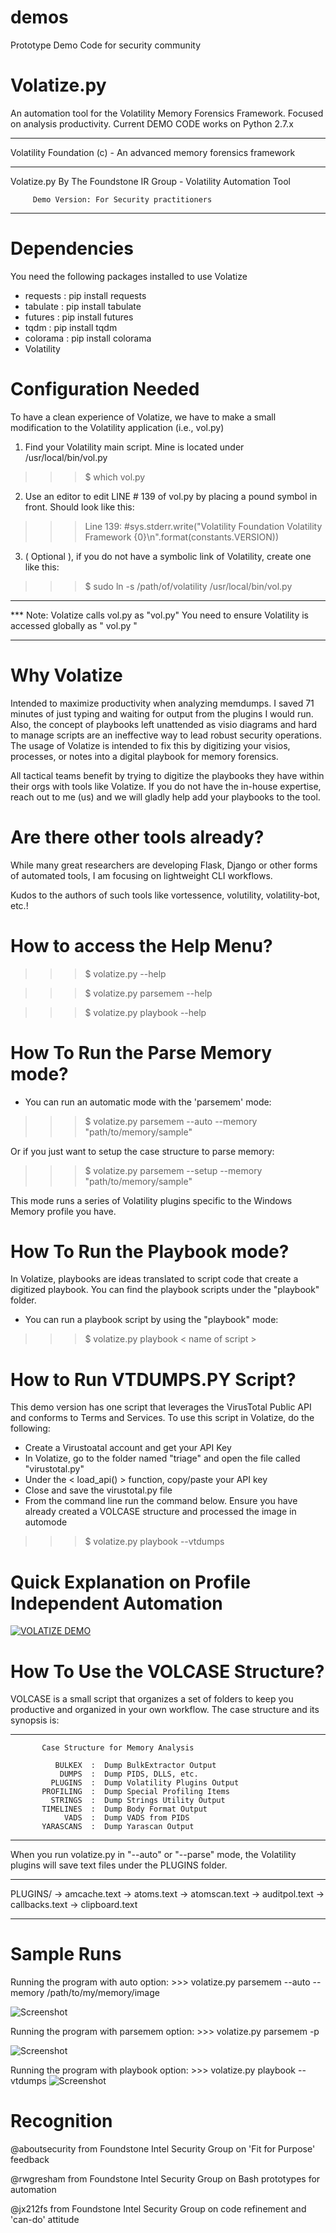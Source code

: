 # demos
Prototype Demo Code for security community


# Volatize.py
An automation tool for the Volatility Memory Forensics Framework. Focused on analysis productivity.
Current DEMO CODE works on Python 2.7.x

______________________________________________________________________
 Volatility Foundation (c) - An advanced  memory forensics framework
______________________________________________________________________

 Volatize.py By The Foundstone IR Group - Volatility Automation Tool

	     Demo Version: For Security practitioners
_____________________________________________________________________


# Dependencies
You need the following packages installed to use Volatize
- requests  : pip install requests
- tabulate  : pip install tabulate
- futures   : pip install futures
- tqdm      : pip install tqdm
- colorama  : pip install colorama
- Volatility

# Configuration Needed
To have a clean experience of Volatize, we have to make a small modification to the Volatility application (i.e., vol.py)

1. Find your Volatility main script.  Mine is located under /usr/local/bin/vol.py
>>> $ which vol.py

2. Use an editor to edit LINE # 139 of vol.py by placing a pound symbol in front.  Should look like this:
>>> Line 139:  #sys.stderr.write("Volatility Foundation Volatility Framework {0}\n".format(constants.VERSION))

3. ( Optional ), if you do not have a symbolic link of Volatility, create one like this:
>>> $ sudo ln -s /path/of/volatility /usr/local/bin/vol.py
________________________________________________________________________
*** Note:  Volatize calls vol.py as "vol.py"
	   You need to ensure Volatility is accessed globally
	   as " vol.py "
________________________________________________________________________

# Why Volatize
Intended to maximize productivity when analyzing memdumps.  I saved 71 minutes of just typing and waiting for output from the plugins I would run. Also, the concept of playbooks left unattended as visio diagrams and hard to manage scripts are an ineffective way to lead robust security operations. The usage of Volatize is intended to fix this by digitizing your visios, processes, or notes into a digital playbook for memory forensics.  

All tactical teams benefit by trying to digitize the playbooks they have within their orgs with tools like Volatize.  If you do not have the in-house expertise, reach out to me (us) and we will gladly help add your playbooks to the tool.  


# Are there other tools already?
While many great researchers are developing Flask, Django or other forms of automated tools, I am focusing on lightweight CLI workflows. 

Kudos to the authors of such tools like vortessence, volutility, volatility-bot, etc.!


# How to access the Help Menu?
>>> $ volatize.py --help

>>> $ volatize.py parsemem --help

>>> $ volatize.py playbook --help


# How To Run the Parse Memory mode?

- You can run an automatic mode with the 'parsemem' mode:

>>> $ volatize.py parsemem --auto --memory "path/to/memory/sample"

Or if you just want to setup the case structure to parse memory:

>>> $ volatize.py parsemem --setup --memory "path/to/memory/sample"

This mode runs a series of Volatility plugins specific to the Windows Memory profile you have.


# How To Run the Playbook mode?
In Volatize, playbooks are ideas translated to script code that create a digitized playbook.  You can find the playbook scripts under the "playbook" folder.

- You can run a playbook script by using the "playbook" mode:

>>> $ volatize.py playbook < name of script >


# How to Run VTDUMPS.PY Script?
This demo version has one script that leverages the VirusTotal Public API and conforms to Terms and Services.  To use this script in Volatize, do the following:

- Create a Virustoatal account and get your API Key
- In Volatize, go to the folder named "triage" and open the file called "virustotal.py"
- Under the < load_api() > function, copy/paste your API key
- Close and save the virustotal.py file
- From the command line run the command below. Ensure you have already created a VOLCASE structure and processed the image in automode

>>> $ volatize.py playbook --vtdumps


# Quick Explanation on Profile Independent Automation
[![VOLATIZE DEMO](https://lh3.googleusercontent.com/oJZCPKaa0w8_TVtb90JL-yUOPNCR1qcIq3PXRwVpZtSUYS-wJnK6LvvcUrHJ0Ve5WuhYng=s152)](https://www.youtube.com/watch?v=dWQ_tNAnKXA, "Volatize Auto")


# How To Use the VOLCASE Structure?
VOLCASE is a small script that organizes a set of folders to keep you productive and organized in your own workflow.
The case structure and its synopsis is:

______________________________________________________________________
           Case Structure for Memory Analysis

              BULKEX  :  Dump BulkExtractor Output
               DUMPS  :  Dump PIDS, DLLS, etc.
             PLUGINS  :  Dump Volatility Plugins Output
           PROFILING  :  Dump Special Profiling Items
             STRINGS  :  Dump Strings Utility Output
           TIMELINES  :  Dump Body Format Output
                VADS  :  Dump VADS from PIDS
           YARASCANS  :  Dump Yarascan Output

______________________________________________________________________



When you run volatize.py in "--auto" or "--parse" mode, the Volatility plugins will save text files under the PLUGINS folder.
_______________________________________________________________________
 PLUGINS/
	 -> amcache.text
	 -> atoms.text
	 -> atomscan.text
	 -> auditpol.text
	 -> callbacks.text
	 -> clipboard.text
_______________________________________________________________________




# Sample Runs

Running the program with auto option: >>> volatize.py parsemem --auto --memory /path/to/my/memory/image

![Screenshot](parsememauto.jpg)


Running the program with parsemem option:  >>> volatize.py parsemem -p

![Screenshot](mainrun.jpg)


Running the program with playbook option: >>> volatize.py playbook --vtdumps
![Screenshot](vtdumps.jpg)



# Recognition
@aboutsecurity from Foundstone Intel Security Group on 'Fit for Purpose' feedback

@rwgresham from Foundstone Intel Security Group on Bash prototypes for automation

@jx212fs from Foundstone Intel Security Group on code refinement and 'can-do' attitude
